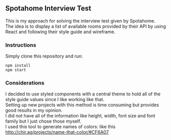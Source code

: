 ## Spotahome Interview Test
 
This is my approach for solving the interview test given by Spotahome.  
The idea is to display a list of available rooms provided by their API by using React and following their style guide and wireframe.
 
### Instructions
 
Simply clone this repository and run:
```
npm install
npm start
```
 
### Considerations
 
I decided to use styled components with a central theme to hold all of the style guide values since I like working like that.  
Setting up new projects with this method is time consuming but provides good results in my opinion.  
I did not have all of the information like height, width, font size and font family but I just chose those myself.  
I used this tool to generate names of colors: like this http://chir.ag/projects/name-that-color/#CF6A07